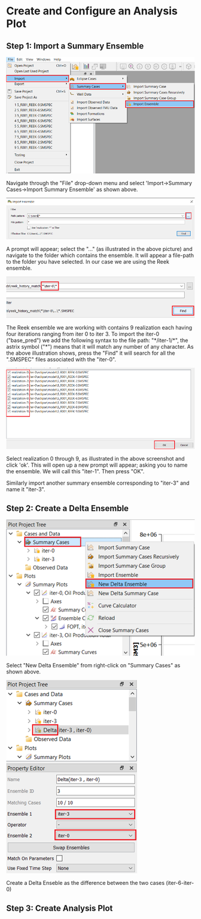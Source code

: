 # Create and Configure an Analysis Plot

## Step 1: Import a Summary Ensemble
![Image](./Resources/Pictures/import_ensemble.png) 


Navigate through the "File" drop-down menu and select 'Import->Summary Cases->Import Summary Ensemble' as shown above. 

![Image](./Resources/Pictures/file_location.png) 


A prompt will appear; select the "..." (as illustrated in the above picture) and navigate to the folder which contains the ensemble. It will appear a file-path to the folder you have selected. In our case we are using the Reek ensemble. 

![Image](Resources/Pictures/find_ensemble.png) 


The Reek ensemble we are working with contains 9 realization each having four iterations ranging from iter 0 to iter 3. To import the iter-0 ("base_pred") we add the following syntax to the file path: "\*/iter-1/\*", the astrix symbol ("\*") means that it will match any number of any character. As the above illustration shows, press the "Find" it will search for all the ".SMSPEC" files associated with the "iter-0".

![Image](Resources/Pictures/select_ensemble.png)

Select realization 0 through 9, as illustrated in the above screenshot and click 'ok'. This will open up a new prompt will appear; asking you to name the ensemble. We will call this "iter-1". Then press "OK".

Similarly import another summary ensemble corresponding to "iter-3" and name it "iter-3".

## Step 2: Create a Delta Ensemble 

![Image](Resources/Pictures/rightclick_summarycases.png) 

Select "New Delta Ensemble" from right-click on "Summary Cases" as shown above.

![Image](Resources/Pictures/select_delta_ensemble.png) 

Create a Delta Enseble as the difference between the two cases (iter-6-iter-0)


## Step 3: Create Analysis Plot
